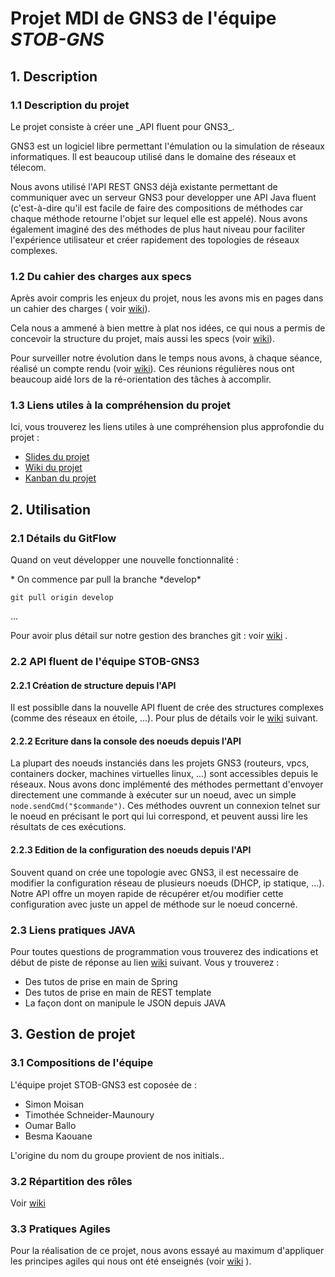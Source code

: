 # Projet MDI de GNS3 de l'équipe *STOB-GNS*

## 1. Description 

  ### 1.1 Description du projet

  <p> Le projet consiste à créer une _API fluent pour GNS3_.

  <p> GNS3 est un logiciel libre permettant l'émulation ou la simulation de réseaux informatiques. Il est beaucoup utilisé dans le domaine des réseaux et télecom.</p> 

  <p> Nous avons utilisé l'API REST GNS3 déjà existante permettant de communiquer avec un serveur GNS3 pour developper une API Java fluent (c'est-à-dire qu'il est facile de faire des compositions de méthodes car chaque méthode retourne l'objet sur lequel elle est appelé). Nous avons également imaginé des des méthodes de plus haut niveau pour faciliter l'expérience utilisateur et créer rapidement des topologies de réseaux complexes.</p>

  ### 1.2 Du cahier des charges aux specs

  Après avoir compris les enjeux du projet, nous les avons mis en pages dans un cahier des charges ( voir [wiki](https://github.com/PapaTimot/ESIR2-Projet-MDI-GNS3/wiki/Cahier-des-charges)). 
  
   Cela nous a ammené à bien mettre à plat nos idées, ce qui nous a permis de concevoir la structure du projet, mais aussi les specs (voir [wiki](https://github.com/PapaTimot/ESIR2-Projet-MDI-GNS3/wiki/Specs)).
  
   Pour surveiller notre évolution dans le temps nous avons, à chaque séance, réalisé un compte rendu (voir [wiki](https://github.com/PapaTimot/ESIR2-Projet-MDI-GNS3/wiki/Compte-rendus-des-s%C3%A9ances)). Ces réunions régulières nous ont beaucoup aidé lors de la ré-orientation des tâches à accomplir.

  ### 1.3 Liens utiles à la compréhension du projet

  <p> Ici, vous trouverez les liens utiles à une compréhension plus approfondie du projet :</p>

 * [Slides du projet](https://docs.google.com/presentation/d/1Y9bsva_MXeW0O-p26TSM3rojNJ_YYPb8EkOBdd_jSNk/edit#slide=id.p)
 * [Wiki du projet](https://github.com/MiisterB/ESIR2-Projet-MDI-GNS3/wiki)
 * [Kanban du projet](https://github.com/MiisterB/ESIR2-Projet-MDI-GNS3/projects/1)

## 2. Utilisation 

  ### 2.1 Détails du GitFlow

  <p> Quand on veut développer une nouvelle fonctionnalité :</p> 
 * On commence par pull la branche *develop* 

```
git pull origin develop
```
...

  Pour avoir plus détail sur notre gestion des branches git : voir 
  [wiki](https://github.com/PapaTimot/ESIR2-Projet-MDI-GNS3/wiki/Détail-du-GitFlow)
  .

  ### 2.2 API fluent de l'équipe STOB-GNS3

   #### 2.2.1 Création de structure depuis l'API

  Il est possiblle dans la nouvelle API fluent de crée des structures complexes (comme des réseaux en étoile, ...). Pour plus de détails voir le [wiki](https://github.com/PapaTimot/ESIR2-Projet-MDI-GNS3/wiki/Librairie-Structure-de-l'API-STOB-GNS3) suivant.

   #### 2.2.2 Ecriture dans la console des noeuds depuis l'API
  La plupart des noeuds instanciés dans les projets GNS3 (routeurs, vpcs, containers docker, machines virtuelles linux, ...) sont accessibles depuis le réseaux. Nous avons donc implémenté des méthodes permettant d'envoyer directement une commande à exécuter sur un noeud, avec un simple `node.sendCmd("$commande")`. Ces méthodes ouvrent un connexion telnet sur le noeud en précisant le port qui lui correspond, et peuvent aussi lire les résultats de ces exécutions.
  
   #### 2.2.3 Edition de la configuration des noeuds depuis l'API
   Souvent quand on crée une topologie avec GNS3, il est necessaire de modifier la configuration réseau de plusieurs noeuds (DHCP, ip statique, ...). Notre API offre un moyen rapide de récupérer et/ou modifier cette configuration avec juste un appel de méthode sur le noeud concerné.

  ### 2.3 Liens pratiques JAVA

   Pour toutes questions de programmation vous trouverez des indications et début de piste de réponse au lien [wiki](https://github.com/PapaTimot/ESIR2-Projet-MDI-GNS3/wiki/Liens-pratiques-Java) suivant. Vous y trouverez :
  
  * Des tutos de prise en main de Spring
  * Des tutos de prise en main de REST template
  * La façon dont on manipule le JSON depuis JAVA 

## 3. Gestion de projet

  ### 3.1 Compositions de l'équipe

<p> L'équipe projet STOB-GNS3 est coposée de :</p>

* Simon Moisan
* Timothée Schneider-Maunoury
* Oumar Ballo
* Besma Kaouane

<p> L'origine du nom du groupe provient de nos initials..</p>

  ### 3.2 Répartition des rôles

 Voir [wiki](https://github.com/PapaTimot/ESIR2-Projet-MDI-GNS3/wiki/R%C3%B4les)

  ### 3.3 Pratiques Agiles

  Pour la réalisation de ce projet, nous avons essayé au maximum d'appliquer les principes agiles qui nous ont été enseignés (voir [wiki](https://github.com/PapaTimot/ESIR2-Projet-MDI-GNS3/wiki/Pratiques-agiles) ).
